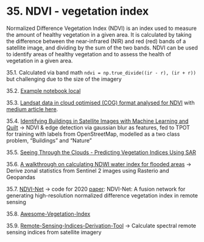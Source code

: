 # 35. NDVI - vegetation index

Normalized Difference Vegetation Index (NDVI) is an index used to measure the amount of healthy vegetation in a given area. It is calculated by taking the difference between the near-infrared (NIR) and red (red) bands of a satellite image, and dividing by the sum of the two bands. NDVI can be used to identify areas of healthy vegetation and to assess the health of vegetation in a given area.

  35.1. Calculated via band math `ndvi = np.true_divide((ir - r), (ir + r))` but challenging due to the size of the imagery

  35.2. [Example notebook local](http://nbviewer.jupyter.org/github/HyperionAnalytics/PyDataNYC2014/blob/master/ndvi_calculation.ipynb)

  35.3. [Landsat data in cloud optimised (COG) format analysed for NDVI](https://github.com/pangeo-data/pangeo-example-notebooks/blob/master/landsat8-cog-ndvi.ipynb) with [medium article here](https://medium.com/pangeo/cloud-native-geoprocessing-of-earth-observation-satellite-data-with-pangeo-997692d91ca2).

  35.4. [Identifying Buildings in Satellite Images with Machine Learning and Quilt](https://github.com/jyamaoka/LandUse) -> NDVI & edge detection via gaussian blur as features, fed to TPOT for training with labels from OpenStreetMap, modelled as a two class problem, “Buildings” and “Nature”

  35.5. [Seeing Through the Clouds - Predicting Vegetation Indices Using SAR](https://medium.com/descarteslabs-team/seeing-through-the-clouds-34a24f84b599)

  35.6. [A walkthrough on calculating NDWI water index for flooded areas](https://towardsdatascience.com/how-to-compute-satellite-image-statistics-and-use-it-in-pandas-81864a489144) -> Derive zonal statistics from Sentinel 2 images using Rasterio and Geopandas

  35.7. [NDVI-Net](https://github.com/HaoZhang1018/NDVI-Net) -> code for 2020 [paper](https://www.sciencedirect.com/science/article/abs/pii/S0924271620302185): NDVI-Net: A fusion network for generating high-resolution normalized difference vegetation index in remote sensing

  35.8. [Awesome-Vegetation-Index](https://github.com/px39n/Awesome-Vegetation-Index)

  35.9. [Remote-Sensing-Indices-Derivation-Tool](https://github.com/rander38/Remote-Sensing-Indices-Derivation-Tool) -> Calculate spectral remote sensing indices from satellite imagery
